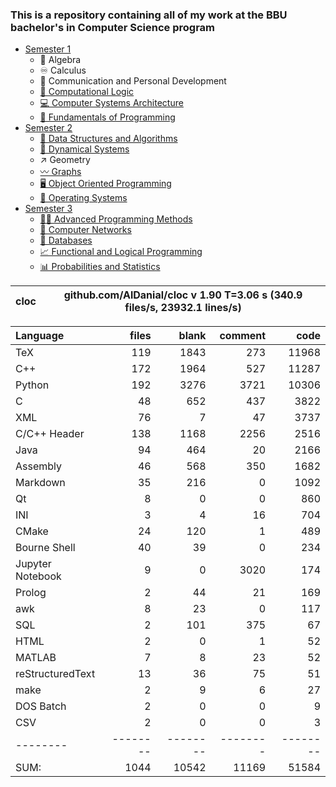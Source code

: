 ### This is a repository containing all of my work at the BBU bachelor's in Computer Science program

* [Semester 1](Semester1/)
    * 🔢 Algebra
    * ♾️ Calculus
    * 💬 Communication and Personal Development
    * [🔣 Computational Logic](Semester1/Computational%20Logic/)
    * [💻 Computer Systems Architecture](Semester1/Computer%20Systems%20Architecture/)
    * [🐍 Fundamentals of Programming](Semester1/Fundamentals%20of%20Programming/)
* [Semester 2](Semester2/)
    * [🌴 Data Structures and Algorithms](Semester2/Data%20Structures%20and%20Algorithms/)
    * [🔄 Dynamical Systems](Semester2/Dynamical%20Systems/)
    * ↗ Geometry
    * [〰️ Graphs](Semester2/Graphs/)
    * [🖥️ Object Oriented Programming](Semester2/Object%20Oriented%20Programming/)
    * [🐧 Operating Systems](Semester2/Operating%20Systems/)
* [Semester 3](Semester3/)
    * [👨‍💻️ Advanced Programming Methods](Semester3/Advanced%20Programming%20Methods/)
    * [📶 Computer Networks](Semester3/Computer%20Networks/)
    * [💾 Databases](Semester3/Databases/)
    * [📈 Functional and Logical Programming](Semester3/Functional%20and%20Logical%20Programming/)
    * [📊 Probabilities and Statistics](Semester3/Probabilities%20and%20Statistics/)


cloc|github.com/AlDanial/cloc v 1.90  T=3.06 s (340.9 files/s, 23932.1 lines/s)
--- | ---

Language|files|blank|comment|code
:-------|-------:|-------:|-------:|-------:
TeX|119|1843|273|11968
C++|172|1964|527|11287
Python|192|3276|3721|10306
C|48|652|437|3822
XML|76|7|47|3737
C/C++ Header|138|1168|2256|2516
Java|94|464|20|2166
Assembly|46|568|350|1682
Markdown|35|216|0|1092
Qt|8|0|0|860
INI|3|4|16|704
CMake|24|120|1|489
Bourne Shell|40|39|0|234
Jupyter Notebook|9|0|3020|174
Prolog|2|44|21|169
awk|8|23|0|117
SQL|2|101|375|67
HTML|2|0|1|52
MATLAB|7|8|23|52
reStructuredText|13|36|75|51
make|2|9|6|27
DOS Batch|2|0|0|9
CSV|2|0|0|3
--------|--------|--------|--------|--------
SUM:|1044|10542|11169|51584

